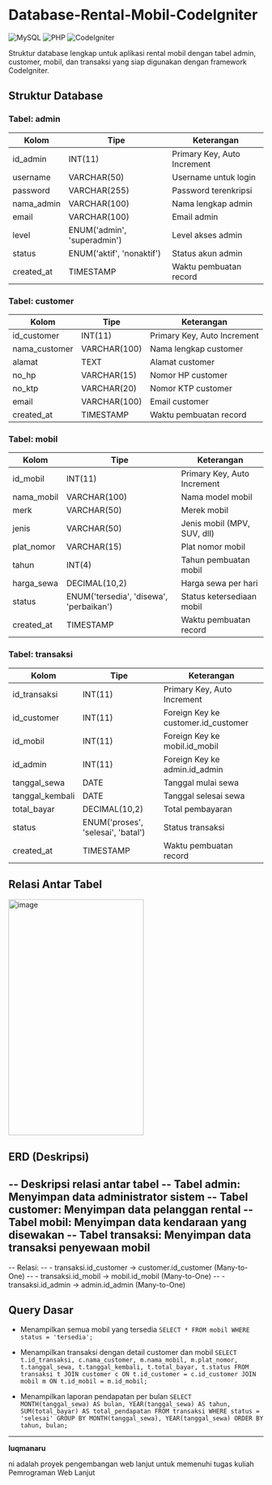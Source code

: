 # Database-Rental-Mobil-CodeIgniter

![MySQL](https://img.shields.io/badge/MySQL-5.x-green.svg)
![PHP](https://img.shields.io/badge/PHP-7.x-blue.svg)
![CodeIgniter](https://img.shields.io/badge/CodeIgniter-3.x-orange.svg)

Struktur database lengkap untuk aplikasi rental mobil dengan tabel admin, customer, mobil, dan transaksi yang siap digunakan dengan framework CodeIgniter.

## Struktur Database

### Tabel: admin

| Kolom | Tipe | Keterangan |
|-------|------|------------|
| id_admin | INT(11) | Primary Key, Auto Increment |
| username | VARCHAR(50) | Username untuk login |
| password | VARCHAR(255) | Password terenkripsi |
| nama_admin | VARCHAR(100) | Nama lengkap admin |
| email | VARCHAR(100) | Email admin |
| level | ENUM('admin', 'superadmin') | Level akses admin |
| status | ENUM('aktif', 'nonaktif') | Status akun admin |
| created_at | TIMESTAMP | Waktu pembuatan record |

### Tabel: customer

| Kolom | Tipe | Keterangan |
|-------|------|------------|
| id_customer | INT(11) | Primary Key, Auto Increment |
| nama_customer | VARCHAR(100) | Nama lengkap customer |
| alamat | TEXT | Alamat customer |
| no_hp | VARCHAR(15) | Nomor HP customer |
| no_ktp | VARCHAR(20) | Nomor KTP customer |
| email | VARCHAR(100) | Email customer |
| created_at | TIMESTAMP | Waktu pembuatan record |

### Tabel: mobil

| Kolom | Tipe | Keterangan |
|-------|------|------------|
| id_mobil | INT(11) | Primary Key, Auto Increment |
| nama_mobil | VARCHAR(100) | Nama model mobil |
| merk | VARCHAR(50) | Merek mobil |
| jenis | VARCHAR(50) | Jenis mobil (MPV, SUV, dll) |
| plat_nomor | VARCHAR(15) | Plat nomor mobil |
| tahun | INT(4) | Tahun pembuatan mobil |
| harga_sewa | DECIMAL(10,2) | Harga sewa per hari |
| status | ENUM('tersedia', 'disewa', 'perbaikan') | Status ketersediaan mobil |
| created_at | TIMESTAMP | Waktu pembuatan record |

### Tabel: transaksi

| Kolom | Tipe | Keterangan |
|-------|------|------------|
| id_transaksi | INT(11) | Primary Key, Auto Increment |
| id_customer | INT(11) | Foreign Key ke customer.id_customer |
| id_mobil | INT(11) | Foreign Key ke mobil.id_mobil |
| id_admin | INT(11) | Foreign Key ke admin.id_admin |
| tanggal_sewa | DATE | Tanggal mulai sewa |
| tanggal_kembali | DATE | Tanggal selesai sewa |
| total_bayar | DECIMAL(10,2) | Total pembayaran |
| status | ENUM('proses', 'selesai', 'batal') | Status transaksi |
| created_at | TIMESTAMP | Waktu pembuatan record |

## Relasi Antar Tabel
<img width="267" height="465" alt="image" src="https://github.com/user-attachments/assets/5afb997a-8448-41e3-b94b-a3e8d5a91deb" />

## ERD (Deskripsi)
-- Deskripsi relasi antar tabel
-- Tabel admin: Menyimpan data administrator sistem
-- Tabel customer: Menyimpan data pelanggan rental
-- Tabel mobil: Menyimpan data kendaraan yang disewakan
-- Tabel transaksi: Menyimpan data transaksi penyewaan mobil
-- 
-- Relasi:
-- - transaksi.id_customer -> customer.id_customer (Many-to-One)
-- - transaksi.id_mobil -> mobil.id_mobil (Many-to-One)
-- - transaksi.id_admin -> admin.id_admin (Many-to-One)

## Query Dasar
- Menampilkan semua mobil yang tersedia
``SELECT * FROM mobil WHERE status = 'tersedia';``

- Menampilkan transaksi dengan detail customer dan mobil
``SELECT t.id_transaksi, c.nama_customer, m.nama_mobil, m.plat_nomor, t.tanggal_sewa, t.tanggal_kembali, t.total_bayar, t.status
FROM transaksi t
JOIN customer c ON t.id_customer = c.id_customer
JOIN mobil m ON t.id_mobil = m.id_mobil;``

- Menampilkan laporan pendapatan per bulan
``SELECT MONTH(tanggal_sewa) AS bulan, YEAR(tanggal_sewa) AS tahun, SUM(total_bayar) AS total_pendapatan
FROM transaksi
WHERE status = 'selesai'
GROUP BY MONTH(tanggal_sewa), YEAR(tanggal_sewa)
ORDER BY tahun, bulan;``

---
**luqmanaru**

ni adalah proyek pengembangan web lanjut untuk memenuhi tugas kuliah Pemrograman Web Lanjut

